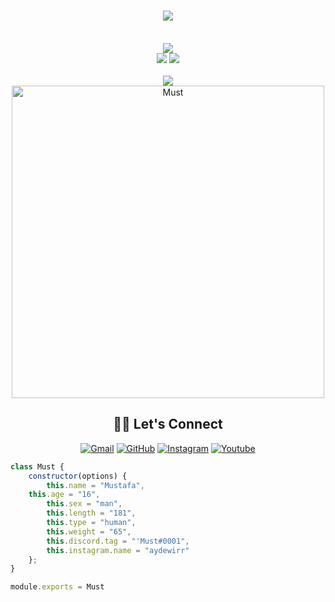 <h1  align="center"> <a href="https://github.com/must253" ><img src="https://readme-typing-svg.herokuapp.com/?lines=Hi+I'am+Must;I+like+coding;How+are+you+today?;I'm+pretty+fine"> </a></h1> <br><div align="center"> <a href="https://discord.com/users/638324859818213380" title="Discord Account"><img src="https://lanyard-profile-readme.vercel.app/api/638324859818213380?idleMessage=he%20is%20learning%20new%20things..."></a> </div>
<div align="center">
<a href="https://github.com/must253" title="Github Account"><img src="https://komarev.com/ghpvc/?username=must253"></a>
<a href="https://github.com/must253?tab=followers" title="Github followers"><img src="https://img.shields.io/github/followers/must253.svg?style=social&label=Followers"></a>
</div>

<br>
<div align="center"><a href="https://github.com/must253" title="Must Github"><img src="https://github-readme-stats.vercel.app/api?username=must253&count_private=true&show_icons=trueline_height=21&bg_color=0,EC6C6C,FFD479,FFFC79,73FA79&theme=graywhite"></a></div>	 
<div align="center"><a href="https://github.com/must253"><img width=500 src="https://github-readme-stats.vercel.app/api/top-langs/?username=must253&count_private=true&theme=radical" alt="Must" /></a></div>


## <div align="center"> 🙋‍♀️ Let's Connect</div>

<p align="center">
	<a href="mailto:mmaydemir25@gmail.com"><img src="https://img.icons8.com/bubbles/50/000000/gmail.png" alt="Gmail"/></a>
	<a href="https://github.com/must253"><img src="https://img.icons8.com/bubbles/50/000000/github.png" alt="GitHub"/></a>
	<a href="https://instagram.com/aydewirr"><img src="https://img.icons8.com/bubbles/50/000000/instagram.png" alt="Instagram"/></a>
	<a href="https://www.youtube.com/channel/UCx0G0DHiZskHUh3PhPFibMw"><img src="https://img.icons8.com/bubbles/50/000000/youtube.png" alt="Youtube"/></a>
	
</p>


```js
class Must {
    constructor(options) {
        this.name = "Mustafa",
	this.age = "16",
        this.sex = "man",
        this.length = "181",
        this.type = "human",
        this.weight = "65",
        this.discord.tag = "'Must#0001",
        this.instagram.name = "aydewirr" 
    };
}

module.exports = Must
```
